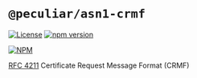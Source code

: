 # `@peculiar/asn1-crmf`

[![License](https://img.shields.io/badge/license-MIT-green.svg?style=flat)](https://raw.githubusercontent.com/PeculiarVentures/asn1-schema/master/packages/crmf/LICENSE.md)
[![npm version](https://badge.fury.io/js/%40peculiar%2Fasn1-crmf.svg)](https://badge.fury.io/js/%40peculiar%2Fasn1-crmf)

[![NPM](https://nodei.co/npm/@peculiar/asn1-crmf.png)](https://nodei.co/npm/@peculiar/asn1-crmf/)

[RFC 4211](https://datatracker.ietf.org/doc/html/rfc4211) Certificate Request Message Format (CRMF)
